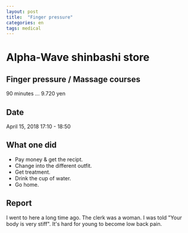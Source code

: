 ```yaml
---
layout: post
title:  "Finger pressure"
categories: en
tags: medical
---
```


# Alpha-Wave shinbashi store

## Finger pressure / Massage courses

90 minutes ... 9.720 yen

## Date

April 15, 2018 17:10 - 18:50

## What one did

- Pay money & get the recipt.
- Change into the different outfit.
- Get treatment.
- Drink the cup of water.
- Go home.

## Report

I went to here a long time ago.
The clerk was a woman.
I was told "Your body is very stiff".
It's hard for young to become low back pain.
